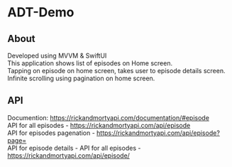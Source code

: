 # ADT-Demo

## About
Developed using MVVM & SwiftUI <br/>
This application shows list of episodes on Home screen. <br/>
Tapping on episode on home screen, takes user to episode details screen. <br/>
Infinite scrolling using pagination on home screen. <br/>

## API
Documention: https://rickandmortyapi.com/documentation/#episode <br/>
API for all episodes - https://rickandmortyapi.com/api/episode <br/>
API for episodes pagenation - https://rickandmortyapi.com/api/episode?page=<page-number> <br/>
API for episode details - API for all episodes - https://rickandmortyapi.com/api/episode/<episode-id> <br/>
